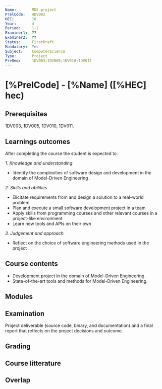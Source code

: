 ```yaml
---
Name:       MDE project
PrelCode:   4DV003
HEC:        10
Year:       4
Period:     1-2
Examiner1:  ??    
Examiner2:  ??
Status:     FirstDraft
Mandatory:  Yes
Subject:    ComputerScience
Type:       Project
PreReq:     1DV003;1DV005;1DV010;1DV011  
---
```


# [%PrelCode] - [%Name] ([%HEC] hec)

## Prerequisites

1DV003, 1DV005, 1DV010, 1DV011.

## Learnings outcomes

After completing the course the student is expected to:

*1. Knowledge and understanding*

- Identify the complexities of software design and development in the domain of Model-Driven Engineering .

*2.	Skills and abilities*

- Elicitate requirements from and design a solution to a real-world problem
- Plan and execute a small software development project in a team
- Apply skills from programming courses and other relevant courses in a project-like environment
- Learn new tools and APIs on their own

*3.	Judgement and approach*

- Reflect on the choice of software engineering methods used in the project

## Course contents

- Development project in the domain of Model-Driven Engineering.
- State-of-the-art tools and methods for Model-Driven Engineering.

## Modules

## Examination

Project deliverable (source code, binary, and documentation) and a final report that reflects on the project decisions and outcome.

## Grading

## Course litterature

## Overlap
